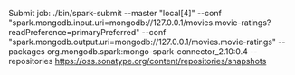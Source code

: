 

Submit job:
./bin/spark-submit --master "local[4]" --conf "spark.mongodb.input.uri=mongodb://127.0.0.1/movies.movie-ratings?readPreference=primaryPreferred" --conf "spark.mongodb.output.uri=mongodb://127.0.0.1/movies.movie-ratings" --packages org.mongodb.spark:mongo-spark-connector_2.10:0.4 --repositories https://oss.sonatype.org/content/repositories/snapshots
